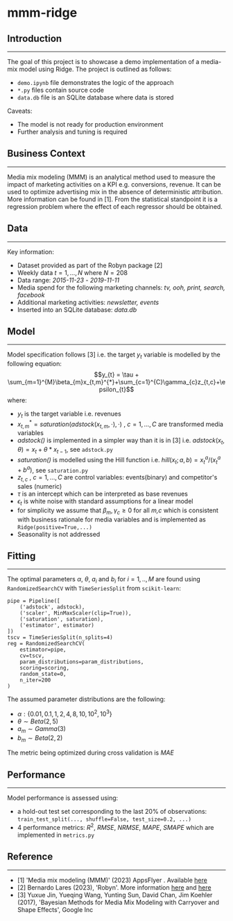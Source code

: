 # mmm-ridge

## Introduction
---
The goal of this project is to showcase a demo implementation of a media-mix model using Ridge. 
The project is outlined as follows: 
* `demo.ipynb` file demonstrates the logic of the approach
* `*.py` files contain source code
* `data.db` file is an SQLite database where data is stored

Caveats:
* The model is not ready for production environment
* Further analysis and tuning is required

## Business Context
---
Media mix modeling (MMM) is an analytical method used to measure the impact of marketing activities on a KPI e.g. conversions, revenue. It can be used to optimize advertising mix in the absence of deterministic attribution. More information can be found in [1]. From the statistical standpoint it is a regression problem where the effect of each regressor should be obtained.

## Data 
---
Key information:
* Dataset provided as part of the Robyn package [2]
* Weekly data  $t=1, ..., N$ where $N = 208$
* Data range: *2015-11-23* - *2019-11-11*
* Media spend for the following marketing channels: *tv, ooh, print, search, facebook*
* Additional marketing activities: *newsletter, events*
* Inserted into an SQLite database: *data.db*

## Model
---
Model specification follows [3] i.e. the target $y_{t}$ variable is modelled by the following equation:
$$y_{t} = \tau + \sum_{m=1}^{M}\beta_{m}x_{t,m}^{*}+\sum_{c=1}^{C}\gamma_{c}z_{t,c}+\epsilon_{t}$$
where:
* $y_t$ is the target variable i.e. revenues
* $x_{t,m}^{*}=saturation(adstock(x_{t,m},\cdot), \cdot)$ , $c=1,...,C$ are transformed media variables
* *adstock()* is implemented in a simpler way than it is in [3] i.e. $adstock(x_{t},\theta)=x_{t}+\theta*x_{t-1}$, see `adstock.py`
* *saturation()* is modelled using the Hill function i.e. $hill(x_{t}; a,b)=x_{t}^{a} / (x_{t}^{a} + b^{a})$, see `saturation.py`
* $z_{t,c}$ , $c=1,...,C$ are control variables: events(binary) and competitor's sales (numeric)
* $\tau$ is an intercept which can be interpreted as base revenues
* $\epsilon_{t}$ is white noise with standard assumptions for a linear model
* for simplicity we assume that $\beta_{m},\gamma_{c}\geq0$ for all *m,c* which is consistent with business rationale for media variables and is implemented as `Ridge(positive=True,...)`
* Seasonality is not addressed 

## Fitting
---
The optimal parameters $\alpha$, $\theta$, $a_{i}$ and $b_{i}$ for $i = 1, .., M$ are found using `RandomizedSearchCV` with `TimeSeriesSplit` from `scikit-learn`:
```
pipe = Pipeline([
    ('adstock', adstock), 
    ('scaler', MinMaxScaler(clip=True)), 
    ('saturation', saturation),
    ('estimator', estimator)
])
tscv = TimeSeriesSplit(n_splits=4)
reg = RandomizedSearchCV(
    estimator=pipe, 
    cv=tscv,
    param_distributions=param_distributions, 
    scoring=scoring, 
    random_state=0,
    n_iter=200
)
```
The assumed parameter distributions are the following:
* $\alpha : \{0.01, 0.1, 1, 2, 4, 8, 10, 10^2, 10^3\}$
* $\theta \sim Beta(2,5)$
* $a_{m} \sim Gamma(3)$
* $b_{m} \sim Beta(2,2)$

The metric being optimized during cross validation is $MAE$

## Performance
---
Model performance is assessed using:
* a hold-out test set corresponding to the last 20% of observations: `train_test_split(..., shuffle=False, test_size=0.2, ...)`
* 4 performance metrics: $R^{2}$, *RMSE*, *NRMSE*, *MAPE*, *SMAPE* which are implemented in `metrics.py`

## Reference
---
* [1] 'Media mix modeling (MMM)' (2023) AppsFlyer . Available [here](https://www.appsflyer.com/glossary/media-mix-modeling/)
* [2] Bernardo Lares (2023), 'Robyn'. More information [here](https://github.com/facebookexperimental/Robyn) and [here](https://cran.rstudio.com/web/packages/Robyn/Robyn.pdf)
* [3] Yuxue Jin, Yueqing Wang, Yunting Sun, David Chan, Jim Koehler (2017), 'Bayesian Methods for Media Mix Modeling with Carryover and Shape Effects', Google Inc

